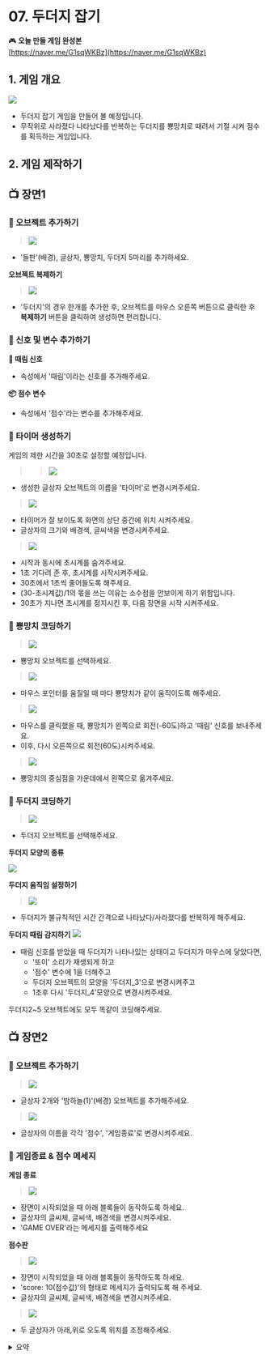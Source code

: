 # 07. 두더지 잡기



🎮  **오늘 만들 게임 완성본**   
[https://naver.me/G1sqWKBz](https://naver.me/G1sqWKBz) 

## 1. 게임 개요
![](/img/07_두더지잡기/7_1.png)
- 두더지 잡기 게임을 만들어 볼 예정입니다. 
- 무작위로 사라졌다 나타났다를 반복하는 두더지를 뿅망치로 때려서 기절 시켜 점수를 획득하는 게임입니다.

## 2. 게임 제작하기

## 📺 장면1

### 🧩 오브젝트 추가하기
> ![](/img/07_두더지잡기/7_28.png)

-  '들판'(배경), 글상자, 뿅망치, 두더지 5마리를 추가하세요.

**오브젝트 복제하기**
> ![](/img/07_두더지잡기/7_16.png)  
- '두더지'의 경우 한개를 추가한 후, 오브젝트를 마우스 오른쪽 버튼으로 클릭한 후 **복제하기** 버튼을 클릭하여 생성하면 편리합니다. 



### 🧩 신호 및 변수 추가하기 

**🛜 때림 신호**
- 속성에서 '때림'이라는 신호를 추가해주세요.

**📦 점수 변수**
- 속성에서 '점수'라는 변수를 추가해주세요. 

### 🧩 타이머 생성하기
게임의 제한 시간을 30초로 설정할 예정입니다.

>> ![](/img/07_두더지잡기/7_19.png)
- 생성한 글상자 오브젝트의 이름을 '타이머'로 변경시켜주세요.

> ![](/img/07_두더지잡기/7_34.png)

- 타이머가 잘 보이도록 화면의 상단 중간에 위치 시켜주세요.
- 글상자의 크기와 배경색, 글씨색을 변경시켜주세요.
  
> ![](/img/07_두더지잡기/7_20.png) 
- 시작과 동시에 초시계를 숨겨주세요.
- 1초 기다려 준 후, 초시계를 시작시켜주세요.
- 30초에서 1초씩 줄어들도록 해주세요. 
- (30-초시계값)/1의 몫을 쓰는 이유는 소수점을 안보이게 하기 위함입니다. 
- 30초가 지나면 초시계를 정지시킨 후, 다음 장면을 시작 시켜주세요. 


### 🧩 뿅망치 코딩하기
> ![](/img/07_두더지잡기/7_17.png)  
- 뿅망치 오브젝트를 선택하세요. 

> ![](/img/07_두더지잡기/7_21.png)

- 마우스 포인터를 움질일 때 마다 뿅망치가 같이 움직이도록 해주세요.

> ![](/img/07_두더지잡기/7_22.png)  
- 마우스를 클릭했을 때, 뿅망치가 왼쪽으로 회전(-60도)하고 '때림' 신호를 보내주세요. 
- 이후, 다시 오른쪽으로 회전(60도)시켜주세요. 


> ![](/img/07_두더지잡기/7_35.png)  
- 뿅망치의 중심점을 가운데에서 왼쪽으로 옮겨주세요. 

### 🧩 두더지 코딩하기
> ![](/img/07_두더지잡기/7_18.png)  
- 두더지 오브젝트를 선택해주세요. 


**두더지 모양의 종류**   

![](/img/07_두더지잡기/7_27.png) 

**두더지 움직임 설정하기** 
> ![](/img/07_두더지잡기/7_23.png)  
- 두더지가 불규칙적인 시간 간격으로 나타났다/사라졌다를 반복하게 해주세요. 

**두더지 때림 감지하기** 
![](/img/07_두더지잡기/7_24.png)  
- 때림 신호를 받았을 때 두더지가 나타나있는 상태이고  두더지가 마우스에 닿았다면,
  - '또이' 소리가 재생되게 하고 
  - '점수' 변수에 1을 더해주고 
  - 두더지 오브젝트의 모양을 '두더지_3'으로 변경시켜주고 
  - 1초후 다시 '두더지_4'모양으로 변경시켜주세요.


두더지2~5 오브젝트에도 모두 똑같이 코딩해주세요. 


## 📺 장면2

### 🧩 오브젝트 추가하기
> ![](/img/07_두더지잡기/7_25.png) 
- 글상자 2개와 '밤하늘(1)'(배경) 오브젝트를 추가해주세요.


> ![](/img/07_두더지잡기/7_29.png) 
- 글상자의 이름을 각각 '점수', '게임종료'로 변경시켜주세요. 



### 🧩 게임종료 & 점수 메세지
**게임 종료**

> ![](/img/07_두더지잡기/7_30.png) 
- 장면이 시작되었을 때 아래 블록들이 동작하도록 하세요.
- 글상자의 글씨체, 글씨색, 배경색을 변경시켜주세요. 
- 'GAME OVER'라는 메세지를 출력해주세요


**점수판**
> ![](/img/07_두더지잡기/7_31.png)
- 장면이 시작되었을 때 아래 블록들이 동작하도록 하세요.
- 'score: 10(점수값)'의 형태로 메세지가 출력되도록 해 주세요. 
- 글상자의 글씨체, 글씨색, 배경색을 변경시켜주세요. 

> ![](/img/07_두더지잡기/7_33.png)
- 두 글상자가 아래,위로 오도록 위치를 조정해주세요.



<details>
<summary> 요약 </summary>
</details>